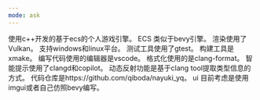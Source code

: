 ```yaml
---
mode: ask
---
```

使用c++开发的基于ecs的个人游戏引擎。
ECS 类似于bevy引擎。
渲染使用了Vulkan。
支持windows和linux平台。
测试工具使用了gtest。
构建工具是xmake。
编写代码使用的编辑器是vscode。
格式化使用的是clang-format。
智能提示使用了clangd和copilot。
动态反射功能是基于clang tool提取类型信息的方式。
代码仓库是https://github.com/qiboda/nayuki_yq。
ui 目前考虑是使用imgui或者自己仿照bevy编写。